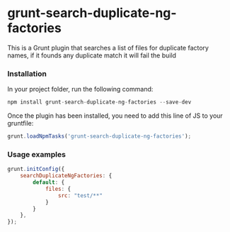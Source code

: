 # grunt-search-duplicate-ng-factories

This is a Grunt plugin that searches a list of files for duplicate factory names, if it founds any duplicate match it will fail the build

### Installation

In your project folder, run the following command:

```js
npm install grunt-search-duplicate-ng-factories --save-dev
```

Once the plugin has been installed, you need to add this line of JS to your gruntfile:

```js
grunt.loadNpmTasks('grunt-search-duplicate-ng-factories');
```


### Usage examples

```js
grunt.initConfig({
    searchDuplicateNgFactories: {
        default: {
            files: {
                src: "test/**"
            }
        }
    },
});
